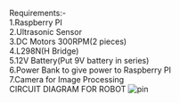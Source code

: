 Requirements:- <br /> 
1.Raspberry PI <br /> 
2.Ultrasonic Sensor<br /> 
3.DC Motors 300RPM(2 pieces) <br /> 
4.L298N(H Bridge) <br /> 
5.12V Battery(Put 9V battery in series) <br /> 
6.Power Bank to give power to Raspberry PI<br /> 
7.Camera for Image Processing<br /> 
CIRCUIT DIAGRAM FOR ROBOT
![pin](https://user-images.githubusercontent.com/22478620/57179853-f8879000-6e9f-11e9-93f8-d776aa89a389.jpg)
